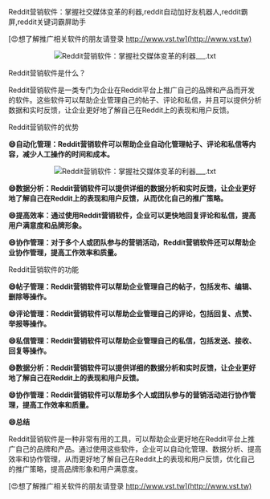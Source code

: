 Reddit营销软件：掌握社交媒体变革的利器,reddit自动加好友机器人,reddit霸屏,reddit关键词霸屏助手

[😍想了解推广相关软件的朋友请登录 http://www.vst.tw](http://www.vst.tw)

 <center><img src="https://vst.tw/MP4/tuiguang/png/5.png" alt="Reddit营销软件：掌握社交媒体变革的利器___.txt"></center>

Reddit营销软件是什么？

Reddit营销软件是一类专门为企业在Reddit平台上推广自己的品牌和产品而开发的软件。这些软件可以帮助企业管理自己的帖子、评论和私信，并且可以提供分析数据和实时反馈，让企业更好地了解自己在Reddit上的表现和用户反馈。

Reddit营销软件的优势

**😄自动化管理：Reddit营销软件可以帮助企业自动化管理帖子、评论和私信等内容，减少人工操作的时间和成本。**

 <center><img src="https://vst.tw/MP4/tuiguang/png/5.png" alt="Reddit营销软件：掌握社交媒体变革的利器___.txt"></center>

**😄数据分析：Reddit营销软件可以提供详细的数据分析和实时反馈，让企业更好地了解自己在Reddit上的表现和用户反馈，从而优化自己的推广策略。**

**😄提高效率：通过使用Reddit营销软件，企业可以更快地回复评论和私信，提高用户满意度和品牌形象。**

**😄协作管理：对于多个人或团队参与的营销活动，Reddit营销软件还可以帮助企业协作管理，提高工作效率和质量。**

Reddit营销软件的功能

**😄帖子管理：Reddit营销软件可以帮助企业管理自己的帖子，包括发布、编辑、删除等操作。**

**😄评论管理：Reddit营销软件可以帮助企业管理自己的评论，包括回复、点赞、举报等操作。**

**😄私信管理：Reddit营销软件可以帮助企业管理自己的私信，包括发送、接收、回复等操作。**

**😄数据分析：Reddit营销软件可以提供详细的数据分析和实时反馈，让企业更好地了解自己在Reddit上的表现和用户反馈。**

**😄协作管理：Reddit营销软件可以帮助多个人或团队参与的营销活动进行协作管理，提高工作效率和质量。**

**😄总结**

Reddit营销软件是一种非常有用的工具，可以帮助企业更好地在Reddit平台上推广自己的品牌和产品。通过使用这些软件，企业可以自动化管理、数据分析、提高效率和协作管理，从而更好地了解自己在Reddit上的表现和用户反馈，优化自己的推广策略，提高品牌形象和用户满意度。

[😍想了解推广相关软件的朋友请登录 http://www.vst.tw](http://www.vst.tw)



